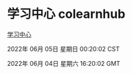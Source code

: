 # 学习中心 colearnhub
[学习中心](http://59.174.27.195:56308/colearnhub/)

2022年 06月 05日 星期日 00:20:02 CST

2022年 06月 04日 星期六 16:20:02 GMT
